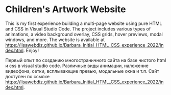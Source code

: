 # Children's Artwork Website

This is my first experience building a multi-page website using pure HTML and CSS in Visual Studio Code. The project includes various types of animations, a video background overlay, CSS grids, hover previews, modal windows, and more. The website is available at https://lisawebdiz.github.io/Barbara_Initial_HTML_CSS_experience_2022/index.html. Enjoy!

Первый опыт по созданию многостраничного сайта на базе чистого html и css в visual studio code. Различные виды анимации, наложение видеофона, сетки, всплывающие превью, модальные окна и т.п. Сайт доступен по ссылке https://lisawebdiz.github.io/Barbara_Initial_HTML_CSS_experience_2022/index.html.

